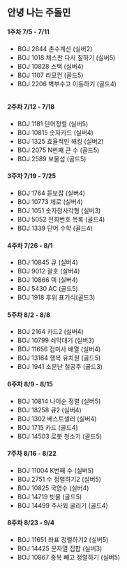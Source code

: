 ## 안녕 나는 주돌민

#### 1주차 7/5 - 7/11 
- BOJ 2644 촌수계산 (실버2) <br>
- BOJ 1018 체스판 다시 칠하기 (실버5)<br>
- BOJ 10828 스택 (실버4)<br>
- BOJ 1107 리모컨 (골드5)<br>
- BOJ 2206 벽부수고 이동하기 (골드4)<h6>

#### 2주차 7/12 - 7/18
- BOJ 1181 단어정렬 (실버5) <br>
- BOJ 10815 숫자카드 (실버4) <br>
- BOJ 1325 효율적인 해킹 (실버2) <br>
- BOJ 2075 N번째 큰 수 (골드5) <br>
- BOJ 2589 보물섬 (골드5)<br>

#### 3주차 7/19 - 7/25
- BOJ 1764 듣보잡 (실버4) <br>
- BOJ 10773 제로 (실버4) <br>
- BOJ 1051 숫자정사각형 (실버3) <br>
- BOJ 5052 전화번호 목록 (골드4) <br>
- BOJ 1339 단어 수학 (골드4) <br>

#### 4주차 7/26 - 8/1
- BOJ 10845 큐 (실버4) <br>
- BOJ 9012 괄호 (실버4) <br> 
- BOJ 10866 덱 (실버4) <br>
- BOJ 5430 AC (골드5) <br>
- BOJ 1918 후위 표기식(골드3) <br>

#### 5주차 8/2 - 8/8
- BOJ 2164 카드2 (실버4) <br>
- BOJ 10799 쇠막대기 (실버3) <br>
- BOJ 11656 접미사 배열 (실버4) <br>
- BOJ 13164 행복 유치원 (골드5) <br>
- BOJ 1941 소문난 칠공주 (골드3) <br>
  
#### 6주차 8/9 - 8/15
- BOJ 10814 나이순 정렬 (실버5) <br>
- BOJ 18258 큐2 (실버4) <br>
- BOJ 1302 베스트셀러 (실버4)<br>
- BOJ 1715 카드 (골드4) <br>
- BOJ 14503 로봇 청소기 (골드5) <br>

#### 7주차 8/16 - 8/22
- BOJ 11004 K번째 수 (실버5) <br>
- BOJ 2751 수 정렬하기2 (실버5) <br>
- BOJ 10825 국영수 (실버4) <br>  
- BOJ 14719 빗물 (골드5) <br>
- BOJ 14499 주사윅 굴리기 (골드4) <br>

#### 8주차 8/23 - 9/4
- BOJ 11651 좌표 정렬하기2 (실버5) <br>
- BOJ 14425 문자열 집합 (실버3) <br>   
- BOJ 10867 중복 빼고 정렬하기 (실버5) <br> 
  
